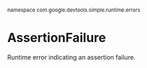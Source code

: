 <sub>namespace com.google.devtools.simple.runtime.errors</sub>
# AssertionFailure #

Runtime error indicating an assertion failure.